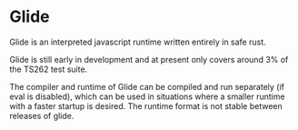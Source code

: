 Glide
=

Glide is an interpreted javascript runtime written entirely in safe rust. 

Glide is still early in development and at present only covers around
3% of the TS262 test suite.

The compiler and runtime of Glide can be compiled and run separately
(if eval is disabled), which can be used in situations where a
smaller runtime with a faster startup is desired. The runtime format is not stable between releases of glide.
